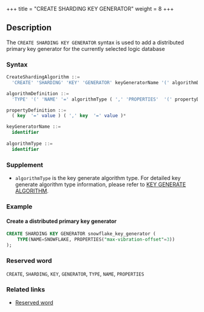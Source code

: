+++
title = "CREATE SHARDING KEY GENERATOR"
weight = 8
+++

## Description

The `CREATE SHARDING KEY GENERATOR` syntax is used to add a distributed primary key generator for the currently selected
logic database

### Syntax

```sql
CreateShardingAlgorithm ::=
  'CREATE' 'SHARDING' 'KEY' 'GENERATOR' keyGeneratorName '(' algorithmDefinition ')'

algorithmDefinition ::=
  'TYPE' '(' 'NAME' '=' algorithmType ( ',' 'PROPERTIES'  '(' propertyDefinition  ')' )?')'  

propertyDefinition ::=
  ( key  '=' value ) ( ',' key  '=' value )*

keyGeneratorName ::=
  identifier
  
algorithmType ::=
  identifier
```

### Supplement

- `algorithmType` is the key generate algorithm type. For detailed key generate algorithm type information, please refer
  to [KEY GENERATE ALGORITHM](en/user-manual/shardingsphere-jdbc/builtin-algorithm/keygen/).

### Example

#### Create a distributed primary key generator

```sql
CREATE SHARDING KEY GENERATOR snowflake_key_generator (
    TYPE(NAME=SNOWFLAKE, PROPERTIES("max-vibration-offset"=3))
);
```

### Reserved word

`CREATE`, `SHARDING`, `KEY`, `GENERATOR`, `TYPE`, `NAME`, `PROPERTIES`

### Related links

- [Reserved word](/en/reference/distsql/syntax/reserved-word/)
